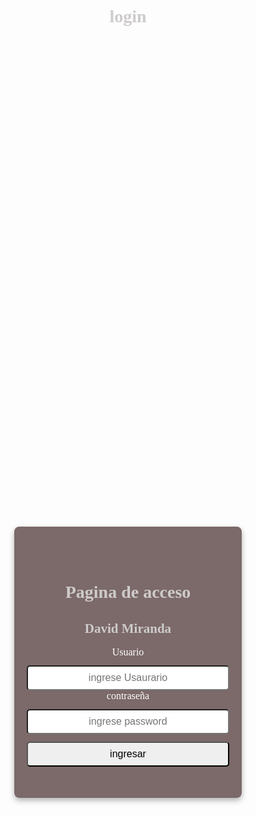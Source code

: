 # login
<!DOCTYPE html>
<html>
<head>
	<meta charset="utf-8">
	<meta name="viewport" content="width=device-width, initial-scale=1">
	<title>Login</title>
	<style>
			*{
					padding: 0px;
					margin: 0px;
					box-sizing: border-box;
					font-family: century gotic, sans-serif;
					text-align: center;
			}
			body{
				background-image: url(https://static.motor.es/fotos-noticias/2020/03/que-coche-es-rayo-mcqueen-202066150-1585635516_1.jpg);
				width: 100%;
				height: 100vh;
				background-size: cover;
				color: white;
			}
			form{
				background-color: rgba(56, 27, 27, 0.65);
				padding: 50px 20px;
				width: 90%;
				max-width: 400px;
				margin: 20vh auto;
				border-radius: 8px;
				box-shadow: 0 4px 10px rgba(0, 0, 0, 0.3);
			}
			h1, h2 {
				color: rgb(206, 203, 203);
				font-family: Kristen ITC;
			}
				input{
					width: 100%;
					padding: 9px;
					margin-top: 12px;
					font-size: 16px;
					border-radius: 5px;
				}
				input[type=´submit´]{
					background-color: #48e;
					color: #fff;
					width: 50%;
					margin: 22px auto;
					border: none;
					cursor: pointer;
					border-radius: 7px;
					box-shadow: 0 4px 10px rgba(0, 0, 0, 0.3);
				}
				input[type=´submit´]:hover{
					background-color: #369;
				}
				label{
					font-family: Berlin Sans FB Demi;
					font-size: 16px;
					margin-top: 18px;
				}
	</style>
</head>
<body>
	<div class="container">
		<form id="loginForm">
			<h1>Pagina de acceso</h1>
			<h2>David Miranda</h2>
			<br>
			<div class="mb-3">
				<label for="email">Usuario</label>
				<input type="email" class="form-control" id="email" required placeholder="ingrese Usaurario">
			</div>
			<div class="mb-3">
				<label for="password">contraseña</label>
				<input type="password" class="form-control" id="password" required placeholder="ingrese password">
			</div>
			<input type="submit" name="ingresar" value="ingresar">
		</form>
		<div id="menssage"></div>
	</div>
	<script>
		document.getElemetByid("LoginForm").eddEventListener("submit" ,function(event){
			event.preventDefault();

			var email = document.getElemetByid("email").value;
 	    var password = document.getElemetByid("password").value;
 	
 			if (email"eber@email.com" && password==="123"){
		    window.location.href="https://es.wikipedia.org/wiki/Wikipedia:Portada";
  }
  if (email"david@email.com" && password==="123"){
		    window.location.href="https://es.wikipedia.org/wiki/Wikipedia:Portada";
  }   	 
  else{
        document.getElemetByid("message").innerhtml"acceso denegado"

  }

	});
	</script>
</body>
</html>
